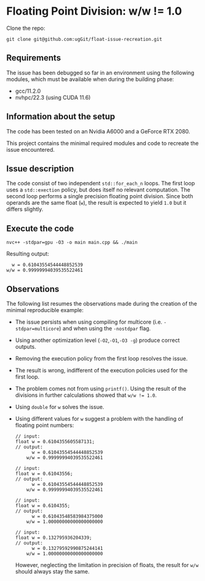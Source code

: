 # Floating Point Division: w/w != 1.0
Clone the repo:

```
git clone git@github.com:ugGit/float-issue-recreation.git
```

## Requirements
The issue has been debugged so far in an environment using the following modules, which must be available when during the building phase:

* gcc/11.2.0
* nvhpc/22.3 (using CUDA 11.6)

## Information about the setup
The code has been tested on an Nvidia A6000 and a GeForce RTX 2080.

This project contains the minimal required modules and code to recreate the issue encountered.

## Issue description
The code consist of two independent `std::for_each_n` loops. 
The first loop uses a `std::exection` policy, but does itself no relevant computation.
The second loop performs a single precision floating point division.
Since both operands are the same float (`w`), the result is expected to yield `1.0` but it differs slightly.

## Execute the code
```
nvc++ -stdpar=gpu -O3 -o main main.cpp && ./main
```

Resulting output:
```
  w = 0.61043554544448852539
w/w = 0.99999994039535522461
```

## Observations
The following list resumes the observations made during the creation of the minimal reproducible example:
* The issue persists when using compiling for multicore (i.e. `-stdpar=multicore`) and when using the `-nostdpar` flag.
* Using another optimization level (`-O2`,`-O1`,`-O3 -g`) produce correct outputs.
* Removing the execution policy from the first loop resolves the issue.
* The result is wrong, indifferent of the execution policies used for the first loop.
* The problem comes not from using `printf()`. Using the result of the divisions in further calculations showed that `w/w != 1.0`.
* Using `double` for `w` solves the issue.
* Using different values for `w` suggest a problem with the handling of floating point numbers:
  ```
  // input:
  float w = 0.6104355605587131;
  // output:
        w = 0.61043554544448852539
      w/w = 0.99999994039535522461
  ```

  ```
  // input:
  float w = 0.61043556;
  // output:
        w = 0.61043554544448852539
      w/w = 0.99999994039535522461
  ```

  ```
  // input:
  float w = 0.6104355;
  // output:
        w = 0.61043548583984375000
      w/w = 1.00000000000000000000
  ```

  ```
  // input:
  float w = 0.132795936204339;
  // output:
        w = 0.13279592990875244141
      w/w = 1.00000000000000000000
  ```

  However, neglecting the limitation in precision of floats, the result for `w/w` should always stay the same.
   
